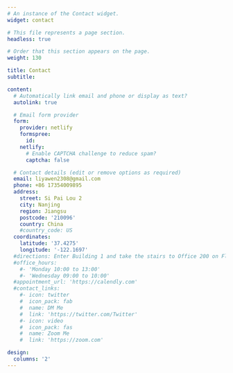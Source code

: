 ```yaml
---
# An instance of the Contact widget.
widget: contact

# This file represents a page section.
headless: true

# Order that this section appears on the page.
weight: 130

title: Contact
subtitle:

content:
  # Automatically link email and phone or display as text?
  autolink: true

  # Email form provider
  form:
    provider: netlify
    formspree:
      id:
    netlify:
      # Enable CAPTCHA challenge to reduce spam?
      captcha: false

  # Contact details (edit or remove options as required)
  email: liyawen2308@gmail.com
  phone: +86 17354009895
  address:
    street: Si Pai Lou 2
    city: Nanjing
    region: Jiangsu
    postcode: '210096'
    country: China
    #country_code: US
  coordinates:
    latitude: '37.4275'
    longitude: '-122.1697'
  #directions: Enter Building 1 and take the stairs to Office 200 on Floor 2
  #office_hours:
    #- 'Monday 10:00 to 13:00'
    #- 'Wednesday 09:00 to 10:00'
  #appointment_url: 'https://calendly.com'
  #contact_links:
    #- icon: twitter
    #  icon_pack: fab
    #  name: DM Me
    #  link: 'https://twitter.com/Twitter'
    #- icon: video
    #  icon_pack: fas
    #  name: Zoom Me
    #  link: 'https://zoom.com'

design:
  columns: '2'
---
```

